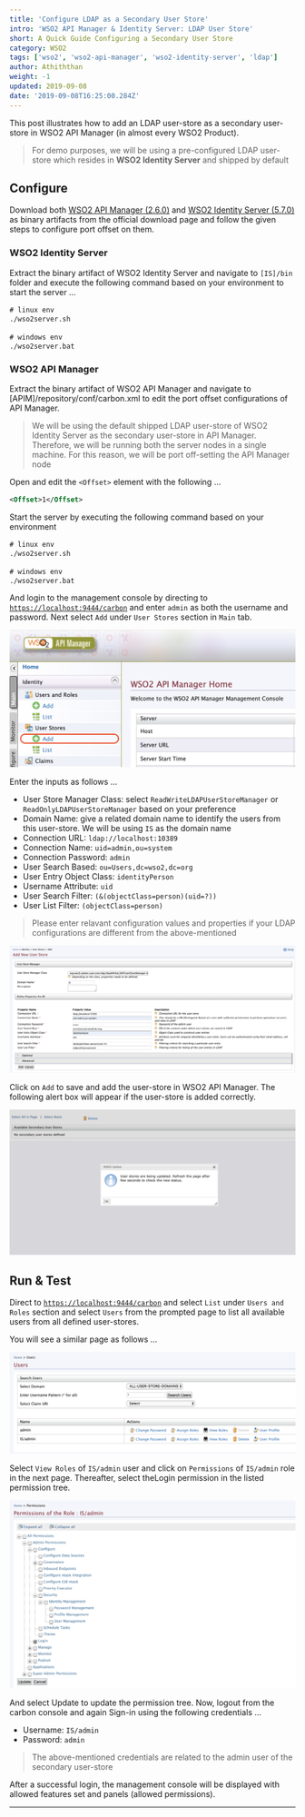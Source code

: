 ```yaml
---
title: 'Configure LDAP as a Secondary User Store'
intro: 'WSO2 API Manager & Identity Server: LDAP User Store'
short: A Quick Guide Configuring a Secondary User Store
category: WSO2
tags: ['wso2', 'wso2-api-manager', 'wso2-identity-server', 'ldap']
author: Athiththan
weight: -1
updated: 2019-09-08
date: '2019-09-08T16:25:00.284Z'
---
```


This post illustrates how to add an LDAP user-store as a secondary user-store in WSO2 API Manager (in almost every WSO2 Product).

> For demo purposes, we will be using a pre-configured LDAP user-store which resides in **WSO2 Identity Server** and shipped by default

## Configure

Download both [WSO2 API Manager (2.6.0)](https://wso2.com/api-management/) and [WSO2 Identity Server (5.7.0)](https://wso2.com/identity-and-access-management/) as binary artifacts from the official download page and follow the given steps to configure port offset on them.

### WSO2 Identity Server

Extract the binary artifact of WSO2 Identity Server and navigate to `[IS]/bin` folder and execute the following command based on your environment to start the server …

```shell
# linux env
./wso2server.sh

# windows env
./wso2server.bat
```

### WSO2 API Manager

Extract the binary artifact of WSO2 API Manager and navigate to [APIM]/repository/conf/carbon.xml to edit the port offset configurations of API Manager.

> We will be using the default shipped LDAP user-store of WSO2 Identity Server as the secondary user-store in API Manager. Therefore, we will be running both the server nodes in a single machine. For this reason, we will be port off-setting the API Manager node

Open and edit the `<Offset>` element with the following …

```xml
<Offset>1</Offset>
```

Start the server by executing the following command based on your environment

```shell
# linux env
./wso2server.sh

# windows env
./wso2server.bat
```

And login to the management console by directing to [`https://localhost:9444/carbon`](https://localhost:9444/carbon) and enter `admin` as both the username and password. Next select `Add` under `User Stores` section in `Main` tab.

![Add User Store in WSO2 API Manager (2.6.0)](assets/configure-ldap-as-a-secondary-user-store/add-user-store-api-manager.png)

Enter the inputs as follows …

* User Store Manager Class: select `ReadWriteLDAPUserStoreManager` or `ReadOnlyLDAPUserStoreManager` based on your preference
* Domain Name: give a related domain name to identify the users from this user-store. We will be using `IS` as the domain name
* Connection URL: `ldap://localhost:10389`
* Connection Name: `uid=admin,ou=system`
* Connection Password: `admin`
* User Search Based: `ou=Users,dc=wso2,dc=org`
* User Entry Object Class: `identityPerson`
* Username Attribute: `uid`
* User Search Filter: `(&(objectClass=person)(uid=?))`
* User List Filter: `(objectClass=person)`

> Please enter relavant configuration values and properties if your LDAP configurations are different from the above-mentioned

![User Store Configurations](assets/configure-ldap-as-a-secondary-user-store/user-store-configurations.png)

Click on `Add` to save and add the user-store in WSO2 API Manager. The following alert box will appear if the user-store is added correctly.

![Successful Alert Box](assets/configure-ldap-as-a-secondary-user-store/successful-alert-box.png)

## Run & Test

Direct to [`https://localhost:9444/carbon`](https://localhost:9444/carbon) and select `List` under `Users and Roles` section and select `Users` from the prompted page to list all available users from all defined user-stores.

You will see a similar page as follows …

![Users List in WSO2 API Manager](assets/configure-ldap-as-a-secondary-user-store/user-list-in-api-manager.png)

Select `View Roles` of `IS/admin` user and click on `Permissions` of `IS/admin` role in the next page. Thereafter, select theLogin permission in the listed permission tree.

![Permission Tree of IS/admin Role](assets/configure-ldap-as-a-secondary-user-store/permission-tree.png)

And select Update to update the permission tree. Now, logout from the carbon console and again Sign-in using the following credentials …

* Username: `IS/admin`
* Password: `admin`

> The above-mentioned credentials are related to the admin user of the secondary user-store

After a successful login, the management console will be displayed with allowed features set and panels (allowed permissions).

<hr class="three--dots"/>
